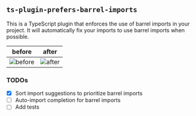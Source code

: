 ## `ts-plugin-prefers-barrel-imports`

This is a TypeScript plugin that enforces the use of barrel imports in your project. It will automatically fix your imports to use barrel imports when possible.

|                                         before                                           |                                          after                                          |
| ---------------------------------------------------------------------------------------- | --------------------------------------------------------------------------------------- |
|![before](https://github.com/user-attachments/assets/cfddb430-8d95-425d-aeab-e4e4e11bc424)|![after](https://github.com/user-attachments/assets/8608a5d3-32f1-46b6-b425-33373cdbd004)|

### TODOs

- [x] Sort import suggestions to prioritize barrel imports
- [ ] Auto-import completion for barrel imports
- [ ] Add tests
